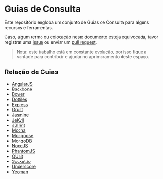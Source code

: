 # Guias de Consulta
Este repositório engloba um conjunto de Guias de Consulta para alguns recursos e ferramentas.

Caso, algum termo ou colocação neste documento esteja equivocada, favor registrar uma [issue](https://github.com/CoffeeAndCodeProject/guides/issues) ou enviar um [pull request](https://github.com/CoffeeAndCodeProject/guides/pulls).

> Nota: este trabalho está em constante evolução, por isso fique a vontade para contribuir e ajudar no aprimoramento deste espaço.

## Relação de Guias

* [AngularJS](angular/)
* [Backbone](backbone/)
* [Bower](bower/)
* [Dotfiles](dotfiles/)
* [Express](express/)
* [Grunt](grunt/)
* [Jasmine](jasmine/)
* [JeKyll](jekyll/)
* [JSHint](jshint/)
* [Mocha](mocha/)
* [Mongoose](mongoose/)
* [MongoDB](mongodb/)
* [NodeJS](nodejs/)
* [PhantomJS](phantomjs/)
* [QUnit](qunit/)
* [Socket.io](socketio/)
* [Underscore](underscore/)
* [Yeoman](yeoman/)